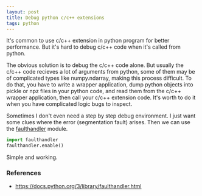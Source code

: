 ```yaml
---
layout: post
title: Debug python c/c++ extensions
tags: python
---
```


It's common to use c/c++ extension in python program for better performance. But it's hard to debug c/c++ code when it's called from python.

The obvious solution is to debug the c/c++ code alone. But usually the c/c++ code recieves a lot of arguments from python, some of them may be of complicated types like numpy.ndarray, making this process difficult. To do that, you have to write a wrapper application, dump python objects into pickle or npz files in your python code, and read them from the c/c++ wrapper application, then call your c/c++ extension code. It's worth to do it when you have complicated logic bugs to inspect.

Sometimes I don't even need a step by step debug environment. I just want some clues where the error (segmentation fault) arises. Then we can use the [faulthandler](https://docs.python.org/3/library/faulthandler.html) module.

```python
import faulthandler
faulthandler.enable()
```

Simple and working.

### References

* <https://docs.python.org/3/library/faulthandler.html>
